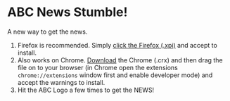 # ABC News Stumble!
A new way to get the news.

1. Firefox is recommended. Simply [click the Firefox (.xpi)](https://github.com/phocks/abc-stumble/releases/download/1.0.0/abc_stumble-1.0.0-fx.xpi) and accept to install.
2. Also works on Chrome. [Download](https://github.com/phocks/abc-stumble/releases) the Chrome (.crx) and then drag the file on to your browser (in Chrome open the extensions `chrome://extensions` window first and enable developer mode) and accept the warnings to install.
3. Hit the ABC Logo a few times to get the NEWS!
